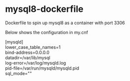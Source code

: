 # mysql8-dockerfile
Dockerfile to spin up mysql8 as a container with port 3306 <br>

Below shows the configuration in my.cnf  <br>


[mysqld] <br>
lower_case_table_names=1 <br>
bind-address=0.0.0.0 <br>
datadir=/var/lib/mysql  <br>
log-error=/var/log/mysqld.log  <br>
pid-file=/var/run/mysqld/mysqld.pid <br>
sql_mode="" <br>

